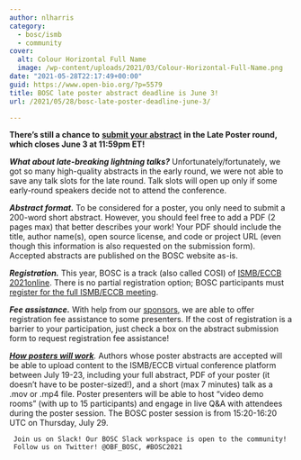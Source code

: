 ```yaml
---
author: nlharris
category:
  - bosc/ismb
  - community
cover:
  alt: Colour Horizontal Full Name
  image: /wp-content/uploads/2021/03/Colour-Horizontal-Full-Name.png
date: "2021-05-28T22:17:49+00:00"
guid: https://www.open-bio.org/?p=5579
title: BOSC late poster abstract deadline is June 3!
url: /2021/05/28/bosc-late-poster-deadline-june-3/

---
```

**There’s still a chance to** [**submit your abstract**](/events/bosc-2021/submit/) **in the Late Poster round, which closes June 3 at 11:59pm ET!**

**_What about late-breaking lightning talks?_** Unfortunately/fortunately, we got so many high-quality abstracts in the early round, we were not able to save any talk slots for the late round. Talk slots will open up only if some early-round speakers decide not to attend the conference.

**_Abstract format._** To be considered for a poster, you only need to submit a 200-word short abstract. However, you should feel free to add a PDF (2 pages max) that better describes your work! Your PDF should include the title, author name(s), open source license, and code or project URL (even though this information is also requested on the submission form). Accepted abstracts are published on the BOSC website as-is.

**_Registration._** This year, BOSC is a track (also called COSI) of [ISMB/ECCB 2021online](https://www.iscb.org/ismbeccb2021/). There is no partial registration option; BOSC participants must [register for the full ISMB/ECCB meeting](https://www.iscb.org/ismbeccb2021-registration).

**_Fee assistance._** With help from our [sponsors](/events/bosc-2021/sponsors/), we are able to offer registration fee assistance to some presenters. If the cost of registration is a barrier to your participation, just check a box on the abstract submission form to request registration fee assistance!

_**[How posters will work](https://www.iscb.org/cms_addon/conferences/ismbeccb2021/posters.php)**._ Authors whose poster abstracts are accepted will be able to upload content to the ISMB/ECCB virtual conference platform between July 19-23, including your full abstract, PDF of your poster (it doesn’t have to be poster-sized!), and a short (max 7 minutes) talk as a .mov or .mp4 file. Poster presenters will be able to host “video demo rooms” (with up to 15 participants) and engage in live Q&A with attendees during the poster session. The BOSC poster session is from 15:20-16:20 UTC on Thursday, July 29.

```
 Join us on Slack! Our BOSC Slack workspace is open to the community!
 Follow us on Twitter! @OBF_BOSC, #BOSC2021
```
